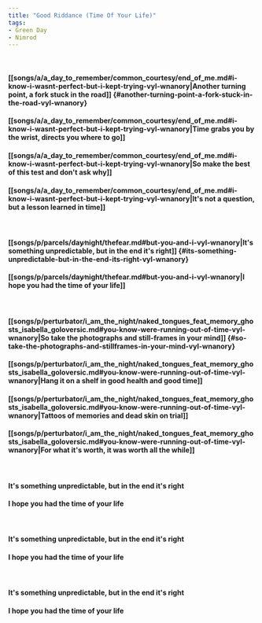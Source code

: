 ```yaml
---
title: "Good Riddance (Time Of Your Life)"
tags:
- Green Day
- Nimrod
---
```

&nbsp;
#### [[songs/a/a_day_to_remember/common_courtesy/end_of_me.md#i-know-i-wasnt-perfect-but-i-kept-trying-vyl-wnanory|Another turning point, a fork stuck in the road]] {#another-turning-point-a-fork-stuck-in-the-road-vyl-wnanory}
#### [[songs/a/a_day_to_remember/common_courtesy/end_of_me.md#i-know-i-wasnt-perfect-but-i-kept-trying-vyl-wnanory|Time grabs you by the wrist, directs you where to go]]
#### [[songs/a/a_day_to_remember/common_courtesy/end_of_me.md#i-know-i-wasnt-perfect-but-i-kept-trying-vyl-wnanory|So make the best of this test and don't ask why]]
#### [[songs/a/a_day_to_remember/common_courtesy/end_of_me.md#i-know-i-wasnt-perfect-but-i-kept-trying-vyl-wnanory|It's not a question, but a lesson learned in time]]
&nbsp;
#### [[songs/p/parcels/day∕night/thefear.md#but-you-and-i-vyl-wnanory|It's something unpredictable, but in the end it's right]] {#its-something-unpredictable-but-in-the-end-its-right-vyl-wnanory}
#### [[songs/p/parcels/day∕night/thefear.md#but-you-and-i-vyl-wnanory|I hope you had the time of your life]]
&nbsp;
#### [[songs/p/perturbator/i_am_the_night/naked_tongues_feat_memory_ghosts_isabella_goloversic.md#you-know-were-running-out-of-time-vyl-wnanory|So take the photographs and still-frames in your mind]] {#so-take-the-photographs-and-stillframes-in-your-mind-vyl-wnanory}
#### [[songs/p/perturbator/i_am_the_night/naked_tongues_feat_memory_ghosts_isabella_goloversic.md#you-know-were-running-out-of-time-vyl-wnanory|Hang it on a shelf in good health and good time]]
#### [[songs/p/perturbator/i_am_the_night/naked_tongues_feat_memory_ghosts_isabella_goloversic.md#you-know-were-running-out-of-time-vyl-wnanory|Tattoos of memories and dead skin on trial]]
#### [[songs/p/perturbator/i_am_the_night/naked_tongues_feat_memory_ghosts_isabella_goloversic.md#you-know-were-running-out-of-time-vyl-wnanory|For what it's worth, it was worth all the while]]
&nbsp;
#### It's something unpredictable, but in the end it's right
#### I hope you had the time of your life
&nbsp;
#### It's something unpredictable, but in the end it's right
#### I hope you had the time of your life
&nbsp;
#### It's something unpredictable, but in the end it's right
#### I hope you had the time of your life
